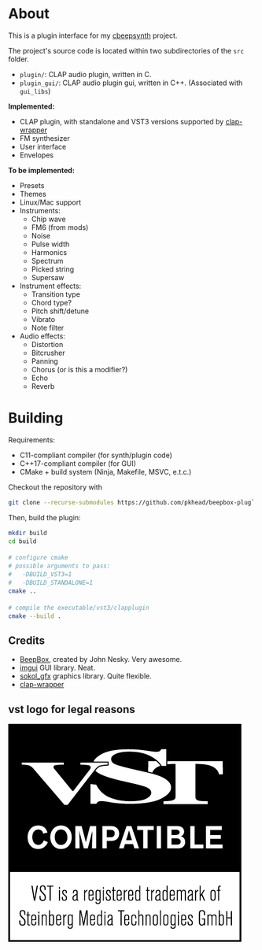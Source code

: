 # About
This is a plugin interface for my [cbeepsynth](https://github.com/pkhead/cbeepsynth) project.

The project's source code is located within two subdirectories of the `src` folder.
- `plugin/`: CLAP audio plugin, written in C.
- `plugin_gui/`: CLAP audio plugin gui, written in C++. (Associated with `gui_libs`)

**Implemented:**
- CLAP plugin, with standalone and VST3 versions supported by [clap-wrapper](https://github.com/free-audio/clap-wrapper)
- FM synthesizer
- User interface
- Envelopes

**To be implemented:**
- Presets
- Themes
- Linux/Mac support
- Instruments:
    - Chip wave
    - FM6 (from mods)
    - Noise
    - Pulse width
    - Harmonics
    - Spectrum
    - Picked string
    - Supersaw
- Instrument effects:
    - Transition type
    - Chord type?
    - Pitch shift/detune
    - Vibrato
    - Note filter
- Audio effects:
    - Distortion
    - Bitcrusher
    - Panning
    - Chorus (or is this a modifier?)
    - Echo
    - Reverb

# Building
Requirements:
- C11-compliant compiler (for synth/plugin code)
- C++17-compliant compiler (for GUI)
- CMake + build system (Ninja, Makefile, MSVC, e.t.c.)

Checkout the repository with
```bash
git clone --recurse-submodules https://github.com/pkhead/beepbox-plug`
```

Then, build the plugin:
```bash
mkdir build
cd build

# configure cmake
# possible arguments to pass:
#   -DBUILD_VST3=1
#   -DBUILD_STANDALONE=1
cmake ..

# compile the executable/vst3/clapplugin
cmake --build .
```

## Credits
- [BeepBox](https://beepbox.co), created by John Nesky. Very awesome.
- [imgui](https://github.com/ocornut/imgui) GUI library. Neat.
- [sokol_gfx](https://github.com/floooh/sokol/) graphics library. Quite flexible.
- [clap-wrapper](https://github.com/free-audio/clap-wrapper)

## vst logo for legal reasons
![VST is a registered trademark of Steinberg Media Technologies GmbH](vst_logo.png)